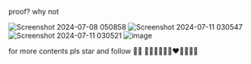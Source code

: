 proof? why not

![Screenshot 2024-07-08 050858](https://github.com/user-attachments/assets/8610f624-34e8-4cde-b709-ea7714283d74)
![Screenshot 2024-07-11 030547](https://github.com/user-attachments/assets/6c51d5ea-3a26-44e7-a814-1bc293be71b7)
![Screenshot 2024-07-11 030521](https://github.com/user-attachments/assets/f0732a78-c07e-4488-a59b-74e42b88605f)
![image](https://github.com/user-attachments/assets/b39ca9d9-1c73-4c84-8221-1768236df837)


for more contents pls star and follow 🎋🎈
🤍🩶🤎💚🩵💙❤️🩷🧡💜🖤
